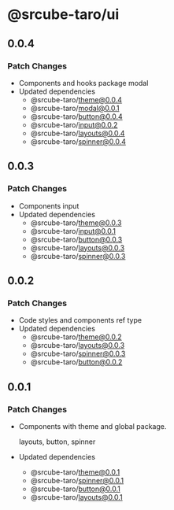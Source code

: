 # @srcube-taro/ui

## 0.0.4

### Patch Changes

- Components and hooks package
  modal
- Updated dependencies
  - @srcube-taro/theme@0.0.4
  - @srcube-taro/modal@0.0.1
  - @srcube-taro/button@0.0.4
  - @srcube-taro/input@0.0.2
  - @srcube-taro/layouts@0.0.4
  - @srcube-taro/spinner@0.0.4

## 0.0.3

### Patch Changes

- Components
  input
- Updated dependencies
  - @srcube-taro/theme@0.0.3
  - @srcube-taro/input@0.0.1
  - @srcube-taro/button@0.0.3
  - @srcube-taro/layouts@0.0.3
  - @srcube-taro/spinner@0.0.3

## 0.0.2

### Patch Changes

- Code styles and components ref type
- Updated dependencies
  - @srcube-taro/theme@0.0.2
  - @srcube-taro/layouts@0.0.3
  - @srcube-taro/spinner@0.0.3
  - @srcube-taro/button@0.0.2

## 0.0.1

### Patch Changes

- Components with theme and global package.

  layouts, button, spinner

- Updated dependencies
  - @srcube-taro/theme@0.0.1
  - @srcube-taro/spinner@0.0.1
  - @srcube-taro/button@0.0.1
  - @srcube-taro/layouts@0.0.1
